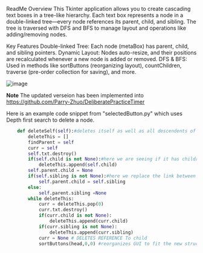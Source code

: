 
ReadMe
Overview
This Tkinter application allows you to create cascading text boxes in a tree-like hierarchy. Each text box represents a node in a double-linked tree—every node references its parent, child, and sibling. The tree is traversed with DFS and BFS to manage layout and operations like adding/removing nodes.

Key Features
Double-linked Tree: Each node (metaBox) has parent, child, and sibling pointers.
Dynamic Layout: Nodes auto-resize, and their positions are recalculated whenever a new node is added or removed.
DFS & BFS: Used in methods like sortButtons (reorganizing layout), countChildren, traverse (pre-order collection for saving), and more.


![image](https://user-images.githubusercontent.com/36753290/170846460-1703f019-fa4b-4351-bf40-a6230a6f68ed.png)

**Note** The updated verseion has been implemented into https://github.com/Parry-Zhuo/DeliberatePracticeTimer

Here is an example code snippet from "selectedButton.py" which uses Depth first search to delete a node.
```python
    def deleteSelf(self):#deletes itself as well as all descendents of self utilizing DFS
        deleteThis = []
        findParent = self
        curr = self
        self.txt.destroy()
        if(self.child is not None):#here we are seeing if it has children so we can delete it and the rest of it's descendents using dfs
            deleteThis.append(self.child)
        self.parent.child = None
        if(self.sibling is not None):#here we replace the link between the parent and the self with either none or it's sibling.
            self.parent.child = self.sibling
        else:		
            self.parent.sibling =None
        while deleteThis:
            curr = deleteThis.pop(0)
            curr.txt.destroy()
            if(curr.child is not None):
                deleteThis.append(curr.child)
            if(curr.sibling is not None):
                deleteThis.append(curr.sibling)
            curr = None # DELETES REFERENCE To child
            sortButtons(head,0,0) #reorganizes GUI to fit the new structure created


